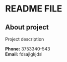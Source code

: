 # README FILE
## About project
Project description

**Phone:** 3753340-543  
**Email:** fdsajlgkjdsl
